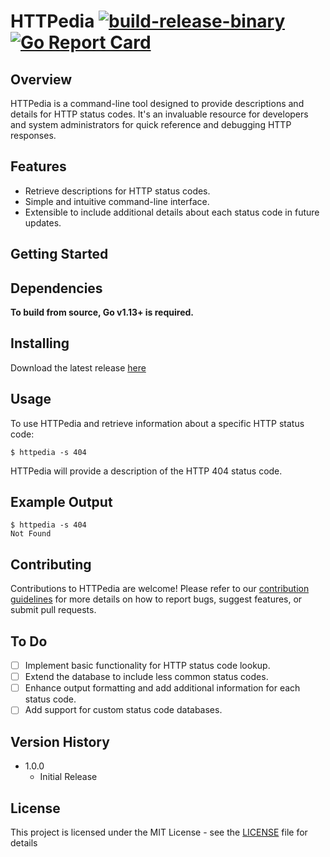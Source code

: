 # HTTPedia [![build-release-binary](https://github.com/rnemeth90/HTTPedia/actions/workflows/build.yaml/badge.svg)](https://github.com/rnemeth90/HTTPedia/actions/workflows/build.yaml) [![Go Report Card](https://goreportcard.com/badge/github.com/rnemeth90/HTTPedia/)](https://goreportcard.com/report/github.com/rnemeth90/HTTPedia/)

## Overview
HTTPedia is a command-line tool designed to provide descriptions and details for HTTP status codes. It's an invaluable resource for developers and system administrators for quick reference and debugging HTTP responses.

## Features
- Retrieve descriptions for HTTP status codes.
- Simple and intuitive command-line interface.
- Extensible to include additional details about each status code in future updates.

## Getting Started

## Dependencies
**To build from source, Go v1.13+ is required.**

## Installing
Download the latest release [here](https://github.com/rnemeth90/HTTPedia/releases)

## Usage
To use HTTPedia and retrieve information about a specific HTTP status code:
```
$ httpedia -s 404
```
HTTPedia will provide a description of the HTTP 404 status code.

## Example Output
```
$ httpedia -s 404
Not Found
```

## Contributing
Contributions to HTTPedia are welcome! Please refer to our [contribution guidelines](CONTRIBUTING.md) for more details on how to report bugs, suggest features, or submit pull requests.

## To Do
- [ ] Implement basic functionality for HTTP status code lookup.
- [ ] Extend the database to include less common status codes.
- [ ] Enhance output formatting and add additional information for each status code.
- [ ] Add support for custom status code databases.

## Version History
* 1.0.0
    * Initial Release

## License
This project is licensed under the MIT License - see the [LICENSE](LICENSE.md) file for details
